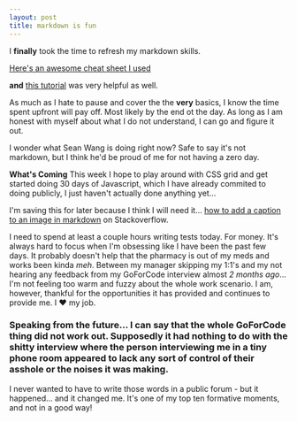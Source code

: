 ```yaml
--- 
layout: post
title: markdown is fun
---
```


I **finally** took the time to refresh my markdown skills. 

[Here's an awesome cheat sheet I used](http://commonmark.org/help/)

**and** [this tutorial](https://www.markdowntutorial.com/lesson/5/) was very helpful as well. 

As much as I hate to pause and cover the the **very** basics, I know the time spent upfront will pay off. Most likely by the end ot the day. As long as I am honest with myself about what I do not understand, I can go and figure it out. 

I wonder what Sean Wang is doing right now? Safe to say it's not markdown, but I think he'd be proud of me for not having a zero day. 

**What's Coming**
This week I hope to play around with CSS grid and get started doing 30 days of Javascript, which I have already commited to doing publicly, I just haven't actually done anything yet...   

I'm saving this for later because I think I will need it... [how to add a caption to an image in markdown](https://stackoverflow.com/questions/19331362/using-an-image-caption-in-markdown-jekyll ) on Stackoverflow.

I need to spend at least a couple hours writing tests today. For money. It's always hard to focus when I'm obsessing like I have been the past few days. It probably doesn't help that the pharmacy is out of my meds and works been kinda *meh*. Between my manager skipping my 1:1's and my not hearing any feedback from my GoForCode interview almost *2 months ago*... I'm not feeling too warm and fuzzy about the whole work scenario. I am, however, thankful for the opportunities it has provided and continues to provide me. I &hearts; my job.  

### Speaking from the future... I can say that the whole GoForCode thing did not work out. Supposedly it had nothing to do with the shitty interview where the person interviewing me in a tiny phone room appeared to lack any sort of control of their asshole or the noises it was making. 

I never wanted to have to write those words in a public forum - but it happened... and it changed me. It's one of my top ten formative moments, and not in a good way!